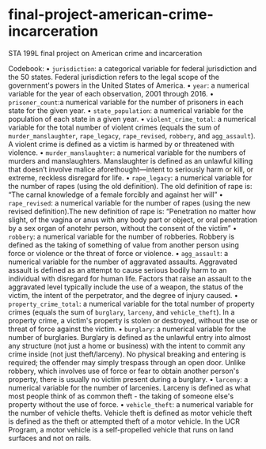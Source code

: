 # final-project-american-crime-incarceration
STA 199L final project on American crime and incarceration

Codebook:
• `jurisdiction`: a categorical variable for federal jurisdiction and the 50 
states. Federal jurisdiction refers to the legal scope of the government's 
powers in the United States of America.
• `year`: a numerical variable for the year of each observation, 2001 through 
2016. 
• `prisoner_count`:a numerical variable for the number of prisoners in each
state for the given year. 
• `state_population`: a numerical variable for the population of each state
in a given year. 
• `violent_crime_total`: a numerical variable for the total number of violent 
crimes (equals the sum of `murder_manslaughter`, `rape_legacy`, `rape_revised`,
`robbery`, and `agg_assault`). A violent crime is defined as a victim is harmed 
by or threatened with violence. 
• `murder_manslaughter`: a numerical variable for the numbers of murders and
manslaughters. Manslaughter is defined as an unlawful killing that doesn’t 
involve malice aforethought—intent to seriously harm or kill, or extreme, 
reckless disregard for life.
• `rape_legacy`: a numerical variable for the number of rapes (using the old
definition). The old definition of rape is: “The carnal knowledge of a female 
forcibly and against her will”
• `rape_revised`: a numerical variable for the number of rapes (using the 
new revised definition).The new definition of rape is: “Penetration no matter 
how slight, of the vagina or anus with any body part or object, or oral 
penetration by a sex organ of anotehr person, without the consent of the victim”
• `robbery`: a numerical variable for the number of robberies. Robbery is 
defined as the taking of something of value from another person using force 
or violence or the threat of force or violence.
• `agg_assault`: a numerical variable for the number of aggravated assaults. 
Aggravated assault is defined as an attempt to cause serious bodily harm to an 
individual with disregard for human life. Factors that raise an assault to the 
aggravated level typically include the use of a weapon, the status of the 
victim, the intent of the perpetrator, and the degree of injury caused.
• `property_crime_total`: a numerical variable for the total number of property
crimes (equals the sum of `burglary`, `larceny`, and `vehicle_theft`). In a 
property crime, a victim's property is stolen or destroyed, without the use 
or threat of force against the victim.
• `burglary`: a numerical variable for the number of burglaries. Burglary is 
defined as the unlawful entry into almost any structure (not just a home or 
business) with the intent to commit any crime inside (not just theft/larceny). 
No physical breaking and entering is required; the offender may simply trespass 
through an open door. Unlike robbery, which involves use of force or fear to 
obtain another person's property, there is usually no victim present during 
a burglary.
• `larceny`: a numerical variable for the number of larcenies. Larceny is 
defined as what most people think of as common theft - the taking of someone 
else's property without the use of force.
• `vehicle_theft`: a numerical variable for the number of vehicle thefts. 
Vehicle theft is defined as motor vehicle theft is defined as the theft or 
attempted theft of a motor vehicle. In the UCR Program, a motor vehicle is a 
self-propelled vehicle that runs on land surfaces and not on rails.

